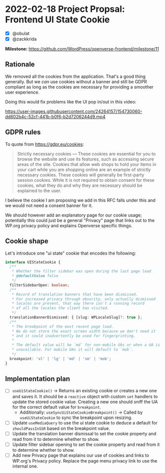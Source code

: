 # 2022-02-18 Project Propsal: Frontend UI State Cookie

- [x] @obulat
- [x] @zackkrida

**Milestone:** https://github.com/WordPress/openverse-frontend/milestone/11

## Rationale

We removed all the cookies from the application. That's a good thing generally.
But we _can_ use cookies without a banner and still be GDPR compliant as long as
the cookies are necessary for providing a smoother user experience.

Doing this would fix problems like the UI pop in/out in this video:

https://user-images.githubusercontent.com/24264157/154730060-dd602b4c-52cf-441b-b0f6-b2d7206244d9.mp4

## GDPR rules

To quote from https://gdpr.eu/cookies:

> Strictly necessary cookies — These cookies are essential for you to browse the
> website and use its features, such as accessing secure areas of the site.
> Cookies that allow web shops to hold your items in your cart while you are
> shopping online are an example of strictly necessary cookies. These cookies
> will generally be first-party session cookies. While it is not required to
> obtain consent for these cookies, what they do and why they are necessary
> should be explained to the user.

I believe the cookie I am proposing we add in this RFC falls under this and we
would not need a consent banner for it.

We should however add an explanatory page for our cookie usage; potentially this
could just be a general "Privacy" page that links out to the WP.org privacy
policy and explains Openverse specific things.

## Cookie shape

Let's introduce one "ui state" cookie that encodes the following:

```ts
interface UIStateCookie {
  /**
   * Whether the filter sidebar was open during the last page load
   * @defaultValue false
   */
  filterSidebarOpen: boolean;
  /**
   * Record of translation banners that have been dismissed.
   * For increased privacy through obsurity, only actually dismissed
   * locales are present, that way there isn't a running record
   * of all the locales the client has visited.
   */
  translationBannerDismissed: { [slug: WPLocaleSlug]?: true };
  /**
   * The breakpoint of the most recent page load.
   * We do not store the exact screen width because we don't need it
   * and it could inadvertently be used for fingerprinting.
   *
   * The default value will be `md` for non-mobile UAs or when a UA is
   * unavailable. For mobile UAs it will default to `mob`.
   */
  breakpoint: 'xl' | 'lg' | 'md' | 'sm' | 'mob';
}
```

## Implementation plan

- [ ] `useUiStateCookie()` -> Returns an existing cookie or creates a new one
      and saves it. It should be a `reactive` object with custom `set` handlers
      to update the stored cookie value. Creating a new one should sniff the UA
      for the correct default value for `breakpoint`.
  - Additionally: `useSyncUiStateCookieBreakpoint()` -> Called by
    `useUiStateCookie` to sync the breakpoint upon resizing.
- [ ] Update `useMediaQuery` to use the ui state cookie to deduce a default for
      `shouldPassInSSR` based on the breakpoint value.
- [ ] Update the translation banner dismissal to set the cookie property and
      read from it to determine whether to show.
- [ ] Update filter sidebar opening to set the cookie property and read from it
      to determine whether to show.
- [ ] Add new Privacy page that explains our use of cookies and links to
      WP.org's Privacy policy. Replace the page menu privacy link to use the
      internal one.
